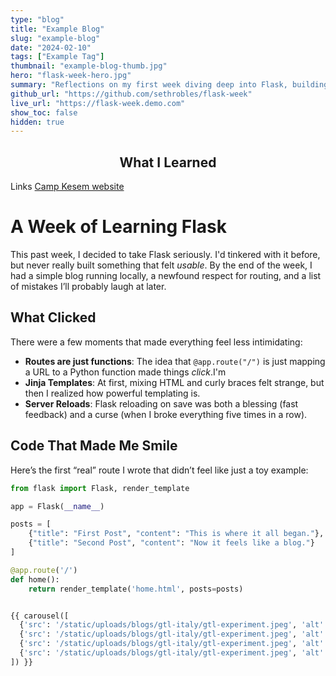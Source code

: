 ```yaml
---
type: "blog"
title: "Example Blog"
slug: "example-blog"
date: "2024-02-10"
tags: ["Example Tag"]
thumbnail: "example-blog-thumb.jpg"
hero: "flask-week-hero.jpg"
summary: "Reflections on my first week diving deep into Flask, building small apps, and realizing the joys (and quirks) of web development with Python."
github_url: "https://github.com/sethrobles/flask-week"
live_url: "https://flask-week.demo.com"
show_toc: false
hidden: true
---
```



<h2 style="text-align:center;">What I Learned</h2>


Links
[Camp Kesem website](https://www.campkesem.org/)


# A Week of Learning Flask

This past week, I decided to take Flask seriously. I'd tinkered with it before, but never really built something that felt *usable*. By the end of the week, I had a simple blog running locally, a newfound respect for routing, and a list of mistakes I’ll probably laugh at later.

## What Clicked

There were a few moments that made everything feel less intimidating:

- **Routes are just functions**: The idea that `@app.route("/")` is just mapping a URL to a Python function made things *click*.I'm
- **Jinja Templates**: At first, mixing HTML and curly braces felt strange, but then I realized how powerful templating is.
- **Server Reloads**: Flask reloading on save was both a blessing (fast feedback) and a curse (when I broke everything five times in a row).

## Code That Made Me Smile

Here’s the first “real” route I wrote that didn’t feel like just a toy example:

```python
from flask import Flask, render_template

app = Flask(__name__)

posts = [
    {"title": "First Post", "content": "This is where it all began."},
    {"title": "Second Post", "content": "Now it feels like a blog."}
]

@app.route('/')
def home():
    return render_template('home.html', posts=posts)


{{ carousel([
  {'src': '/static/uploads/blogs/gtl-italy/gtl-experiment.jpeg', 'alt': 'First', 'caption': 'First image'},
  {'src': '/static/uploads/blogs/gtl-italy/gtl-experiment.jpeg', 'alt': 'Second', 'caption': 'Second image'},
  {'src': '/static/uploads/blogs/gtl-italy/gtl-experiment.jpeg', 'alt': 'Third', 'caption': 'Third image'},
  {'src': '/static/uploads/blogs/gtl-italy/gtl-experiment.jpeg', 'alt': 'Fourth', 'caption': 'Fourth image'}
]) }}
